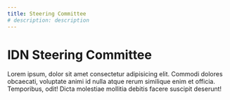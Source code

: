 ```yaml
---
title: Steering Committee
# description: description
---
```


# IDN Steering Committee
Lorem ipsum, dolor sit amet consectetur adipisicing elit. Commodi dolores obcaecati, voluptate animi id nulla atque rerum similique enim et officia. Temporibus, odit! Dicta molestiae mollitia debitis facere suscipit deserunt!
